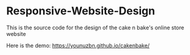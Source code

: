 # Responsive-Website-Design
This is the source code for the design of the cake n bake's online store website

Here is the demo: https://younuzbn.github.io/cakenbake/
